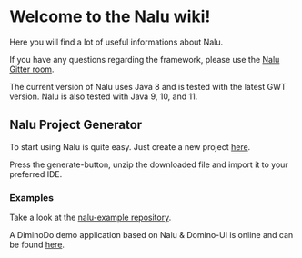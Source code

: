# Welcome to the Nalu wiki!

Here you will find a lot of useful informations about Nalu.

If you have any questions regarding the framework, please use the [Nalu Gitter room](https://gitter.im/NaluKit42/lobby).

The current version of Nalu uses Java 8 and is tested with the latest GWT version. Nalu is also tested with Java 9, 10, and 11.

## Nalu Project Generator
To start using Nalu is quite easy. Just create a new project [here](http://www.mvp4g.org/gwt-boot-starter-nalu/GwtBootStarterNalu.html).

Press the generate-button, unzip the downloaded file and import it to your preferred IDE.

### Examples
Take a look at the [nalu-example repository](https://github.com/nalukit/nalu-examples).

A DiminoDo demo application based on Nalu & Domino-UI is online and can be found [here](http://www.mvp4g.org/dominodo).

